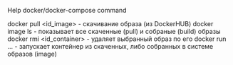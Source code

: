 Help docker/docker-compose command

docker pull <id_image> - скачивание образа (из DockerHUB)
docker image ls - показывает все скаченные (pull) и собраные (build) образы
docker rmi <id_container> - удаляет выбранный образ по его <id>
docker run ... - запускает контейнер из скаченных, либо собранных в системе образов (image)
